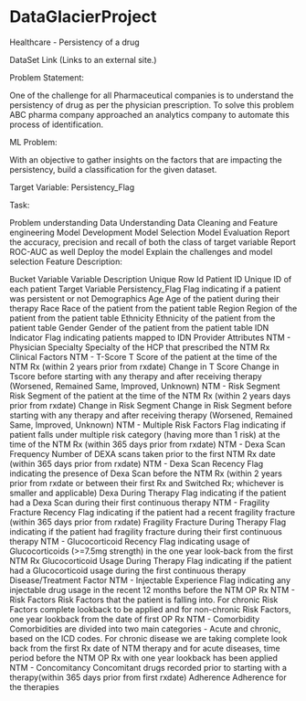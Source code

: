 # DataGlacierProject
Healthcare - Persistency of a drug


DataSet Link (Links to an external site.)

Problem Statement:

One of the challenge for all Pharmaceutical companies is to understand the persistency of drug as per the physician prescription. To solve this problem ABC pharma company approached an analytics company to automate this process of identification.

ML Problem:

With an objective to gather insights on the factors that are impacting the persistency, build a classification for the given dataset.

Target Variable: Persistency_Flag

Task:

Problem understanding
Data Understanding
Data Cleaning and Feature engineering
Model Development
Model Selection
Model Evaluation
Report the accuracy, precision and recall of both the class of target variable
Report ROC-AUC as well
Deploy the model
Explain the challenges and model selection
Feature Description:

Bucket	Variable	Variable Description
Unique Row Id	Patient ID	Unique ID of each patient
Target Variable	Persistency_Flag	Flag indicating if a patient was persistent or not
Demographics	Age	Age of the patient during their therapy
Race	Race of the patient from the patient table
Region	Region of the patient from the patient table
Ethnicity	Ethnicity of the patient from the patient table
Gender	Gender of the patient from the patient table
IDN Indicator	Flag indicating patients mapped to IDN
Provider Attributes	NTM - Physician Specialty	Specialty of the HCP that prescribed the NTM Rx
Clinical Factors	NTM - T-Score 	T Score of the patient at the time of the NTM Rx (within 2 years prior from rxdate)
Change in T Score 	Change in Tscore before starting with any therapy and after receiving therapy  (Worsened, Remained Same, Improved, Unknown)
NTM - Risk Segment	Risk Segment of the patient at the time of the NTM Rx (within 2 years days prior from rxdate)
Change in Risk Segment	Change in Risk Segment before starting with any therapy and after receiving therapy (Worsened, Remained Same, Improved, Unknown)
NTM - Multiple Risk Factors	Flag indicating if  patient falls under multiple risk category (having more than 1 risk) at the time of the NTM Rx (within 365 days prior from rxdate)
NTM - Dexa Scan Frequency	Number of DEXA scans taken prior to the first NTM Rx date (within 365 days prior from rxdate)
NTM - Dexa Scan Recency	Flag indicating the presence of Dexa Scan before the NTM Rx (within 2 years prior from rxdate or between their first Rx and Switched Rx; whichever is smaller and applicable)
Dexa During Therapy	Flag indicating if the patient had a Dexa Scan during their first continuous therapy
NTM - Fragility Fracture Recency	Flag indicating if the patient had a recent fragility fracture (within 365 days prior from rxdate)
Fragility Fracture During Therapy	Flag indicating if the patient had fragility fracture  during their first continuous therapy
NTM - Glucocorticoid Recency	Flag indicating usage of Glucocorticoids (>=7.5mg strength) in the one year look-back from the first NTM Rx
Glucocorticoid Usage During Therapy	Flag indicating if the patient had a Glucocorticoid usage during the first continuous therapy
Disease/Treatment Factor	NTM - Injectable Experience	Flag indicating any injectable drug usage in the recent 12 months before the NTM OP Rx
NTM - Risk Factors	Risk Factors that the patient is falling into. For chronic Risk Factors complete lookback to be applied and for non-chronic Risk Factors, one year lookback from the date of first OP Rx 
NTM - Comorbidity 	Comorbidities are divided into two main categories - Acute and chronic, based on the ICD codes. For chronic disease we are taking complete look back from the first Rx date of NTM therapy and for acute diseases, time period  before the NTM OP Rx with one year lookback has been applied
NTM - Concomitancy	Concomitant drugs recorded prior to starting with a therapy(within 365 days prior from first rxdate)
Adherence	Adherence for the therapies
